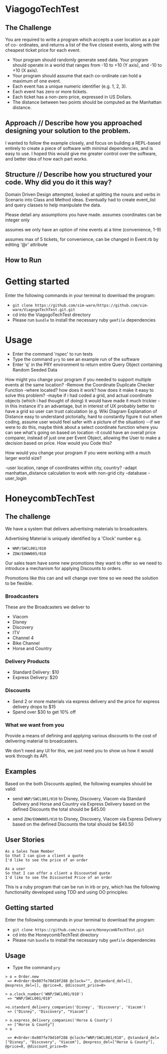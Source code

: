 # ViagogoTechTest

## The Challenge

You are required to write a program which accepts a user location as a pair of co- ordinates, and returns a list of the five closest events, along with the cheapest ticket price for each event.

* Your program should randomly generate seed data.
Your program should operate in a world that ranges from -10 to +10 (Y axis), and -10
to +10 (X axis).
* Your program should assume that each co-ordinate can hold a maximum of one event.
* Each event has a unique numeric identifier (e.g. 1, 2, 3).
* Each event has zero or more tickets.
* Each ticket has a non-zero price, expressed in US Dollars.
* The distance between two points should be computed as the Manhattan distance.

## Approach // Describe how you approached designing your solution to the problem.

I wanted to follow the example closely, and focus on building a REPL-based entirely to create a piece
of software with minimal dependencies, and is easy to use.
I hoped this would give me greater control over the software, and better idea of how each part works.

## Structure // Describe how you structured your code. Why did you do it this way?

Domain Driven Design attempted, looked at splitting the nouns and verbs in Scenario into Class and Method ideas.
Eventually had to create event_list and query classes to help manipulate the data.

Please detail any assumptions you have made.
assumes coordinates can be integer only

assumes we only have an option of nine events at a time (convenience, 1-9)

assumes max of 5 tickets, for convenience, can be changed in Event.rb by editing '@r' attribute

## How to Run
# Getting started
Enter the following commands in your terminal to download the program:
- `git clone https://github.com/sim-ware/https://github.com/sim-ware/ViagogoTechTest.git.git`
- cd into the ViagogoTechTest directory
- Please run `bundle` to install the necessary ruby `gemfile` dependencies

# Usage
- Enter the command 'rspec' to run tests
- Type the command `pry` to see an example run of the software
- Enter 'q' in the PRY environment to return entire Query Object containing Random Seeded Data

How might you change your program if you needed to support multiple events at the
same location?
-Remove the Coordinate Duplicate Checker Function
-where located? how does it work? how does it make it easy to solve this problem?
-maybe if i had coded a grid, and actual coordinate objects (which i had thought
  of doing) it would have made it much trickier
-in this instance it's an advantage, but in interest of UX probably better to have
  a grid so user can trust calculation (e.g. Wiki Diagram Explanation of Distance
  easy to understand pictorially, hard to constantly figure it out when coding,
  assume user would feel safer with a picture of the situation)
--if we were to do this, maybe think about a select coordinate function where you
  can see what's going on based on location
-it could have an overall price comparer, instead of just one per Event Object,
  allowing the User to make a decision based on price. How would you Code this?


How would you change your program if you were working with a much larger world
size?

-user location, range of coordinates within city, country?
-adapt manhattan_distance calculation to work with non-grid city
-database
-user_login

# HoneycombTechTest

## The challenge

We have a system that delivers advertising materials to broadcasters.

Advertising Material is uniquely identified by a 'Clock' number e.g.

* `WNP/SWCL001/010`
* `ZDW/EOWW005/010`

Our sales team have some new promotions they want to offer so
we need to introduce a mechanism for applying Discounts to orders.

Promotions like this can and will change over time so we need the solution to be flexible.

### Broadcasters

These are the Broadcasters we deliver to

* Viacom
* Disney
* Discovery
* ITV
* Channel 4
* Bike Channel
* Horse and Country


### Delivery Products

* Standard Delivery: $10
* Express Delivery: $20

### Discounts

* Send 2 or more materials via express delivery and the price for express delivery drops to $15
* Spend over $30 to get 10% off

### What we want from you

Provide a means of defining and applying various discounts to the cost of delivering material to broadcasters.

We don't need any UI for this, we just need you to show us how it would work through its API.

## Examples

Based on the both Discounts applied, the following examples should be valid:

* send `WNP/SWCL001/010` to Disney, Discovery, Viacom via Standard Delivery and Horse and Country via Express Delivery
    based on the defined Discounts the total should be $45.00

* send `ZDW/EOWW005/010` to Disney, Discovery, Viacom via Express Delivery
     based on the defined Discounts the total should be $40.50

## User Stories
```
As a Sales Team Member
So that I can give a client a quote
I'd like to see the price of an order
```
```
As a user
So that I can offer a client a Discounted quote
I'd like to see the Discounted Price of an order
```


This is a ruby program that can be run in irb or pry, which has the following
functionality developed using TDD and using OO principles:

## Getting started
Enter the following commands in your terminal to download the program:
- `git clone https://github.com/sim-ware/HoneycombTechTest.git`
- cd into the HoneycombTechTest directory
- Please run `bundle` to install the necessary ruby `gemfile` dependencies

## Usage
- Type the command `pry`

```
> o = Order.new
 => #<Order:0x007fe70d10f288 @clock="", @standard_del=[], @express_del=[], @price=0, @discount_price=0>

> o.clock_number('WNP/SWCL001/010')
 => "WNP/SWCL001/010"

>o.standard_delivery_companies('Disney', 'Discovery', 'Viacom')
 => ["Disney", "Discovery", "Viacom"]

> o.express_delivery_companies('Horse & County')
 => ["Horse & County"]
> o

 => #<Order:0x007fe70d10f288 @clock="WNP/SWCL001/010", @standard_del=["Disney", "Discovery", "Viacom"], @express_del=["Horse & County"], @price=0, @discount_price=0>  
```
